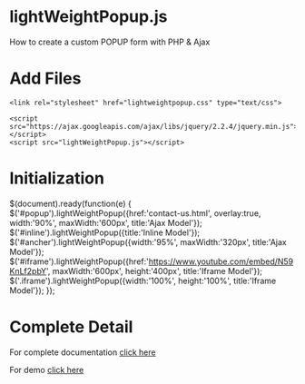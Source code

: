 # lightWeightPopup.js
How to create a custom POPUP form with PHP &amp; Ajax

<h1>Add Files</h1>

```
<link rel="stylesheet" href="lightweightpopup.css" type="text/css">
```

```
<script src="https://ajax.googleapis.com/ajax/libs/jquery/2.2.4/jquery.min.js"></script>
<script src="lightWeightPopup.js"></script>
```

<h1>Initialization</h1>

$(document).ready(function(e) {
		$('#popup').lightWeightPopup({href:'contact-us.html', overlay:true, width:'90%', maxWidth:'600px', title:'Ajax Model'});
		$('#inline').lightWeightPopup({title:'Inline Model'});
		$('#ancher').lightWeightPopup({width:'95%', maxWidth:'320px', title:'Ajax Model'});
		$('#iframe').lightWeightPopup({href:'https://www.youtube.com/embed/N59KnLf2pbY', maxWidth:'600px', height:'400px', title:'Iframe Model'});
		$('.iframe').lightWeightPopup({width:'100%', height:'100%', title:'Iframe Model'});
});



<h1>Complete Detail</h1>

For complete documentation <a href="https://learncodeweb.com/web-development/how-to-create-a-custom-popup-form-with-php-and-ajax/" target="_blank">click here</a>


For demo <a href="https://learncodeweb.com/demo/web-development/how-to-create-a-custom-popup-form-with-php-and-ajax/" target="_blank">click here</a>
